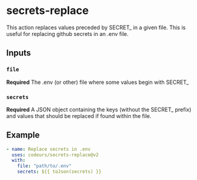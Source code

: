 # secrets-replace

This action replaces values preceded by SECRET\_ in a given file. This is useful for replacing github secrets in an .env file.

## Inputs

### `file`

**Required** The .env (or other) file where some values begin with SECRET\_

### `secrets`

**Required** A JSON object containing the keys (without the SECRET\_ prefix) and values that should be replaced if found within the file.

## Example

```yaml
- name: Replace secrets in .env
  uses: codeurs/secrets-replace@v2
  with:
    file: "path/to/.env"
    secrets: ${{ toJson(secrets) }}
```
